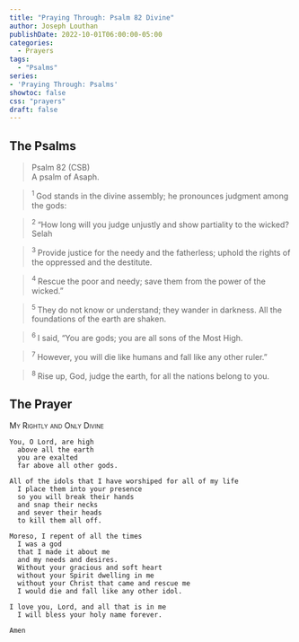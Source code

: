 ```yaml
---
title: "Praying Through: Psalm 82 Divine"
author: Joseph Louthan
publishDate: 2022-10-01T06:00:00-05:00
categories:
  - Prayers
tags:
  - "Psalms"
series:
- 'Praying Through: Psalms'
showtoc: false
css: "prayers"
draft: false
---
```

## The Psalms

>Psalm 82 (CSB)  
> A psalm of Asaph. 

><sup> 1 </sup> God stands in the divine assembly; he pronounces judgment among the gods: 

><sup> 2 </sup> “How long will you judge unjustly and show partiality to the wicked? Selah 

><sup> 3 </sup> Provide justice for the needy and the fatherless; uphold the rights of the oppressed and the destitute. 

><sup> 4 </sup> Rescue the poor and needy; save them from the power of the wicked.” 

><sup> 5 </sup> They do not know or understand; they wander in darkness. All the foundations of the earth are shaken. 

><sup> 6 </sup> I said, “You are gods; you are all sons of the Most High. 

><sup> 7 </sup> However, you will die like humans and fall like any other ruler.” 

><sup> 8 </sup> Rise up, God, judge the earth, for all the nations belong to you.

## The Prayer

<div style="font-variant: small-caps;">
My Rightly and Only Divine
</div>

```text
You, O Lord, are high
  above all the earth
  you are exalted
  far above all other gods.

All of the idols that I have worshiped for all of my life
  I place them into your presence
  so you will break their hands
  and snap their necks
  and sever their heads
  to kill them all off.

Moreso, I repent of all the times
  I was a god
  that I made it about me
  and my needs and desires.
  Without your gracious and soft heart
  without your Spirit dwelling in me
  without your Christ that came and rescue me
  I would die and fall like any other idol.

I love you, Lord, and all that is in me
  I will bless your holy name forever.

Amen
```
